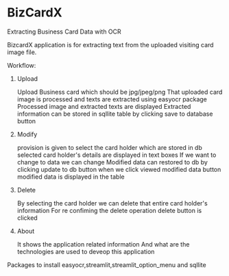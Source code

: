 # BizCardX
Extracting Business Card Data with OCR

BizcardX application is for extracting text from the uploaded visiting card image file.

Workflow:

1. Upload

    Upload Business card which should be jpg/jpeg/png
    That uploaded card image is processed and texts are extracted using easyocr package
    Processed image and extracted texts are displayed
    Extracted information can be stored in sqllite table by clicking save to database button

2. Modify

    provision is given to select the card holder which are stored in db
    selected card holder's details are displayed in text boxes
    If we want to change to data we can change
    Modified data can restored to db by clicking update to db button
    when we click viewed modified data button modified data is displayed in the table

3. Delete

    By selecting the card holder we can delete that entire card holder's information
    For re confiming the delete operation delete button is clicked

4. About

    It shows the application related information
    And what are the technologies are used to deveop this application

Packages to install
easyocr,streamlit,streamlit_option_menu and sqllite
